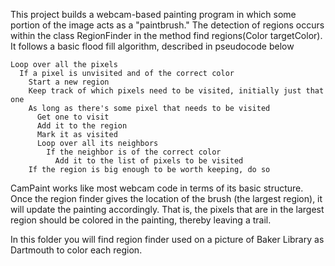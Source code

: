 This project builds a webcam-based painting program in which some portion of the image acts as a "paintbrush." The detection of regions occurs within the class RegionFinder in the method find
regions(Color targetColor). It follows a basic flood fill algorithm, described in pseudocode below

    Loop over all the pixels
      If a pixel is unvisited and of the correct color
        Start a new region
        Keep track of which pixels need to be visited, initially just that one
        As long as there's some pixel that needs to be visited
          Get one to visit
          Add it to the region
          Mark it as visited
          Loop over all its neighbors
            If the neighbor is of the correct color
              Add it to the list of pixels to be visited
        If the region is big enough to be worth keeping, do so

CamPaint works like most webcam code in terms of its basic structure. Once the region finder gives the location of the brush (the largest region), it will update the painting accordingly. That is, the pixels that are in the largest region should be colored in the painting, thereby leaving a trail.

In this folder you will find region finder used on a picture of Baker Library as Dartmouth to color each region.
